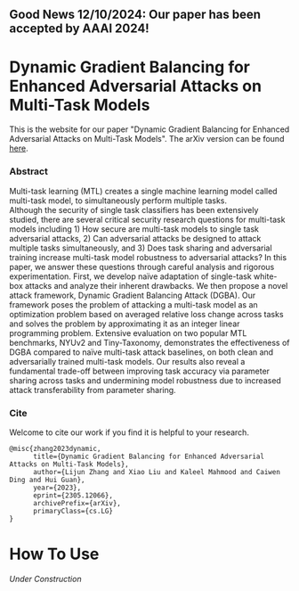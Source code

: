 ## Good News 12/10/2024: Our paper has been accepted by AAAI 2024!

# Dynamic Gradient Balancing for Enhanced Adversarial Attacks on Multi-Task Models 
This is the website for our paper "Dynamic Gradient Balancing for Enhanced Adversarial Attacks on Multi-Task Models". 
The arXiv version can be found [here](https://arxiv.org/abs/2305.12066.pdf).

### Abstract
Multi-task learning (MTL) creates a single machine learning model called multi-task model, to simultaneously perform multiple tasks.  
Although the security of single task classifiers has been extensively studied, there are several critical security research questions for multi-task models including 1) How secure are multi-task models to single task adversarial attacks, 2) Can adversarial attacks be designed to attack multiple tasks simultaneously, and 3) Does task sharing and adversarial training increase multi-task model robustness to adversarial attacks? In this paper, we answer these questions through careful analysis and rigorous experimentation. First, we develop naïve adaptation of single-task white-box attacks and analyze their inherent drawbacks. We then propose a novel attack framework, Dynamic Gradient Balancing Attack (DGBA). Our framework poses the problem of attacking a multi-task model as an optimization problem based on averaged relative loss change across tasks and solves the problem by approximating it as an integer linear programming problem. Extensive evaluation on two popular MTL benchmarks, NYUv2 and Tiny-Taxonomy, demonstrates the effectiveness of DGBA compared to naïve multi-task attack baselines, on both clean and adversarially trained multi-task models. Our results also reveal a fundamental trade-off between improving task accuracy via parameter sharing across tasks and undermining model robustness due to increased attack transferability from parameter sharing.


### Cite
Welcome to cite our work if you find it is helpful to your research.
```
@misc{zhang2023dynamic,
      title={Dynamic Gradient Balancing for Enhanced Adversarial Attacks on Multi-Task Models}, 
      author={Lijun Zhang and Xiao Liu and Kaleel Mahmood and Caiwen Ding and Hui Guan},
      year={2023},
      eprint={2305.12066},
      archivePrefix={arXiv},
      primaryClass={cs.LG}
}
```

# How To Use
*Under Construction*